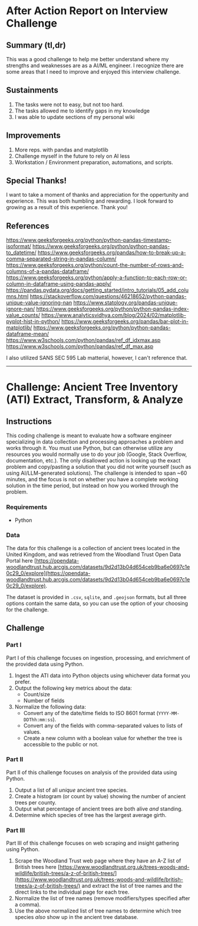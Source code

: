 # After Action Report on Interview Challenge

## Summary (tl,dr)
This was a good challenge to help me better understand where my strengths and weaknesses are as a AI/ML engineer.
I recognize there are some areas that I need to improve and enjoyed this interview challenge.

## Sustainments
1. The tasks were not to easy, but not too hard.
2. The tasks allowed me to identify gaps in my knowledge
3. I was able to update sections of my personal wiki

## Improvements
1. More reps. with pandas and matplotlib
2. Challenge myself in the future to rely on AI less
3. Workstation / Environment preparation, automations, and scripts.

## Special Thanks!
I want to take a moment of thanks and appreciation for the oppertunity and experience. This was both humbling and rewarding. I look forward to growing as a result of this experience. Thank you!

## References
https://www.geeksforgeeks.org/python/python-pandas-timestamp-isoformat/
https://www.geeksforgeeks.org/python/python-pandas-to_datetime/
https://www.geeksforgeeks.org/pandas/how-to-break-up-a-comma-separated-string-in-pandas-column/
https://www.geeksforgeeks.org/python/count-the-number-of-rows-and-columns-of-a-pandas-dataframe/
https://www.geeksforgeeks.org/python/apply-a-function-to-each-row-or-column-in-dataframe-using-pandas-apply/
https://pandas.pydata.org/docs/getting_started/intro_tutorials/05_add_columns.html
https://stackoverflow.com/questions/46218652/python-pandas-unique-value-ignoring-nan
https://www.statology.org/pandas-unique-ignore-nan/
https://www.geeksforgeeks.org/python/python-pandas-index-value_counts/
https://www.analyticsvidhya.com/blog/2024/02/matplotlib-pyplot-hist-in-python/
https://www.geeksforgeeks.org/pandas/bar-plot-in-matplotlib/
https://www.geeksforgeeks.org/python/python-pandas-dataframe-mean/
https://www.w3schools.com/python/pandas/ref_df_idxmax.asp
https://www.w3schools.com/python/pandas/ref_df_max.asp

I also utilized SANS SEC 595 Lab matterial, however, I can't reference that.

---
# Challenge: Ancient Tree Inventory (ATI) Extract, Transform, & Analyze

## Instructions

This coding challenge is meant to evaluate how a software engineer specializing in data collection and processing approaches a problem and works through it. You must use Python, but can otherwise utilize any resources you would normally use to do your job (Google, Stack Overflow, documentation, etc.). The only disallowed action is looking up the exact problem and copy/pasting a solution that you did not write yourself (such as using AI/LLM-generated solutions). The challenge is intended to span ~60 minutes, and the focus is not on whether you have a complete working solution in the time period, but instead on how you worked through the problem.

### Requirements

* Python

### Data

The data for this challenge is a collection of ancient trees located in the United Kingdom, and was retrieved from the Woodland Trust Open Data Portal here [https://opendata-woodlandtrust.hub.arcgis.com/datasets/9d2d13b04d654ceb9ba6e0697c1e0c29_0/explore](https://opendata-woodlandtrust.hub.arcgis.com/datasets/9d2d13b04d654ceb9ba6e0697c1e0c29_0/explore).

The dataset is provided in `.csv`, `sqlite`, and `.geojson` formats, but all three options contain the same data, so you can use the option of your choosing for the challenge.

## Challenge

### Part I

Part I of this challenge focuses on ingestion, processing, and enrichment of the provided data using Python. 

1. Ingest the ATI data into Python objects using whichever data format you prefer.
2. Output the following key metrics about the data:
   * Count/size
   * Number of fields
3. Normalize the following data:
   * Convert any of the date/time fields to ISO 8601 format (`YYYY-MM-DDThh:mm:ss`).
   * Convert any of the fields with comma-separated values to lists of values.
   * Create a new column with a boolean value for whether the tree is accessible to the public or not.

### Part II

Part II of this challenge focuses on analysis of the provided data using Python.

1. Output a list of all *unique* ancient tree species. 
2. Create a histogram (or count by value) showing the number of ancient trees per county.
3. Output what percentage of ancient trees are both alive *and* standing.
4. Determine which species of tree has the largest average girth.

### Part III

Part III of this challenge focuses on web scraping and insight gathering using Python.

1. Scrape the Woodland Trust web page where they have an A-Z list of British trees here [https://www.woodlandtrust.org.uk/trees-woods-and-wildlife/british-trees/a-z-of-british-trees/](https://www.woodlandtrust.org.uk/trees-woods-and-wildlife/british-trees/a-z-of-british-trees/) and extract the list of tree names and the direct links to the individual page for each tree.
2. Normalize the list of tree names (remove modifiers/types specified after a comma).
3. Use the above normalized list of tree names to determine which tree species *also* show up in the ancient tree database.

